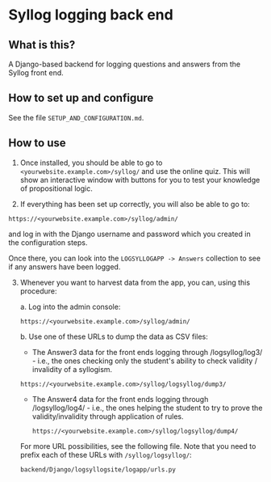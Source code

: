 # Syllog logging back end

## What is this?

A Django-based backend for logging questions and answers from the
Syllog front end.

## How to set up and configure

See the file `SETUP_AND_CONFIGURATION.md`.


## How to use

1. Once installed, you should be able to go to
`<yourwebsite.example.com>/syllog/` and use the online quiz. This
will show an interactive window with buttons for you to test your
knowledge of propositional logic.

2. If everything has been set up correctly, you will also be able to
go to:

```https://<yourwebsite.example.com>/syllog/admin/```

and log in with the Django username and password which you created in
the configuration steps.

Once there, you can look into the `LOGSYLLOGAPP -> Answers`
collection to see if any answers have been logged.

3. Whenever you want to harvest data from the app, you can, using this
   procedure:

   a. Log into the admin console:

   ```https://<yourwebsite.example.com>/syllog/admin/```

   b. Use one of these URLs to dump the data as CSV files:

      - The Answer3 data for the front ends logging through
        /logsyllog/log3/ - i.e., the ones checking only the student's
        ability to check validity / invalidity of a syllogism.

      ```https://<yourwebsite.example.com>/syllog/logsyllog/dump3/```

      - The Answer4 data for the front ends logging through
        /logsyllog/log4/ - i.e., the ones helping the student to try
        to prove the validity/invalidity through application of rules.

        ```https://<yourwebsite.example.com>/syllog/logsyllog/dump4/```

      For more URL possibilities, see the following file. Note that
      you need to prefix each of these URLs with `/syllog/logsyllog/`:

      ```
      backend/Django/logsyllogsite/logapp/urls.py
      ```
